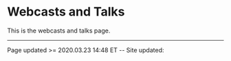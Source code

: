 # Webcasts and Talks

This is the webcasts and talks page.

<hr class="tight"><p class="timestamp">Page updated >= 2020.03.23 14:48 ET -- Site updated: <span id="timestamp"></span></p>
<script type='text/javascript'>document.getElementById("timestamp").innerHTML = Date(document.lastModified);</script>
